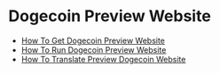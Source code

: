 # Dogecoin Preview Website

* [How To Get Dogecoin Preview Website](doc/how-to-get-website.md)
* [How To Run Dogecoin Preview Website](doc/how-to-run-website.md)
* [How To Translate Preview Dogecoin Website](doc/how-to-translate-website.md)